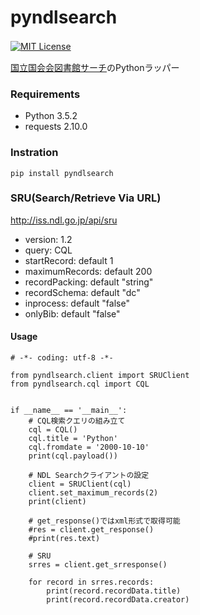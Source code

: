 # pyndlsearch
[![MIT License](http://img.shields.io/badge/license-MIT-blue.svg?style=flat)](LICENSE)　　

[国立国会会図書館サーチ](http://iss.ndl.go.jp/information/api/)のPythonラッパー  

### Requirements
- Python 3.5.2
- requests 2.10.0

### Instration

```
pip install pyndlsearch
```

### SRU(Search/Retrieve Via URL)
http://iss.ndl.go.jp/api/sru
- version: 1.2
- query: CQL
- startRecord: default 1
- maximumRecords: default 200
- recordPacking: default "string"
- recordSchema: default "dc"
- inprocess: default "false"
- onlyBib: default "false"

#### Usage

```python:sample
# -*- coding: utf-8 -*-

from pyndlsearch.client import SRUClient
from pyndlsearch.cql import CQL


if __name__ == '__main__':
    # CQL検索クエリの組み立て
    cql = CQL()
    cql.title = 'Python'
    cql.fromdate = '2000-10-10'
    print(cql.payload())

    # NDL Searchクライアントの設定
    client = SRUClient(cql)
    client.set_maximum_records(2)
    print(client)
    
    # get_response()ではxml形式で取得可能
    #res = client.get_response()
    #print(res.text)

    # SRU
    srres = client.get_srresponse()

    for record in srres.records:
        print(record.recordData.title)
        print(record.recordData.creator)

```
